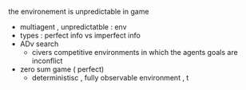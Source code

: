 the environement is  unpredictable in game 
- multiagent , unpredictatble : env 
- types : perfect info vs imperfect info 
- ADv search 
	- civers competitive environments in which the agents  goals are inconflict 
- zero sum game ( perfect)
	- deterministisc , fully observable environment  , t